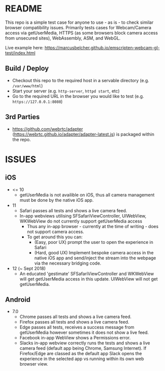 
# README
This repo is a simple test case for anyone to use - as is - to check similar browser compatibility issues. Primarily tests cases for Webcam/Camera access via getUserMedia, HTTPS (as some browsers block camera access from unsecured sites), WebAssembly, ASM, and WebGL. 

Live example here: https://marcusbelcher.github.io/emscripten-webcam-gl-test/index.html

## Build / Deploy
- Checkout this repo to the required host in a servable directory (e.g. `/var/www/html`)
- Start your server  (e.g. `http-server`, `httpd start`, etc)
- Go to the required URL in the browser you would like to test (e.g. `https://127.0.0.1:8080`)

## 3rd Parties
- https://github.com/webrtc/adapter (https://webrtc.github.io/adapter/adapter-latest.js) is packaged within the repo. 

# ISSUES
## iOS 
- <= 10
	- getUserMedia is not availible on iOS, thus all camera management must be done by the native iOS app.
- 11
	- Safari passes all tests and shows a live camera feed.
	- In-app webviews utilising SFSafariViewController, UIWebView, WKWebView do not currently support getUserMedia access
		- Thus any in-app browser - currently at the time of writing - does not support camera access. 
		- To get around this you can:
			- (Easy, poor UX) prompt the user to open the experience in Safari
			- (Hard, good UX) Implement bespoke camera access in the native iOS app and send/inject the stream into the webpage via the necessary bridging code.
- 12 (~ Sept 2018)
	- An educated 'gestimate' SFSafariViewController and WKWebView will get getUserMedia access in this update. UIWebView will not get getUserMedia. 

## Android
- 7.0
	- Chrome passes all tests and shows a live camera feed.
	- Firefox passes all tests and shows a live camera feed.
	- Edge passes all tests, receives a success message from getUserMedia however sometimes it does not show a live feed.
	- Facebook in-app WebView shows a Permissions error. 
	- Slacks in-app webview correctly runs the tests and shows a live camera feed (default app being Chrome, Samsung Internet). If Firefox/Edge are classed as the default app Slack opens the experience in the selected app vs running within its own web browser view.
